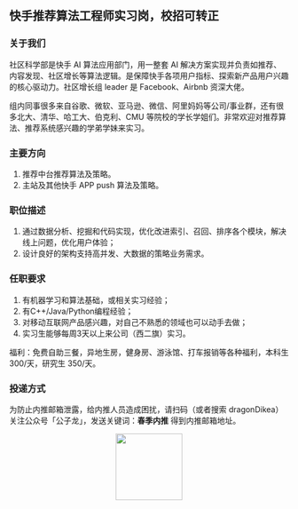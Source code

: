 ## 快手推荐算法工程师实习岗，校招可转正


### 关于我们

社区科学部是快手 AI 算法应用部门，用一整套 AI 解决方案实现并负责如推荐、内容发现、社区增长等算法逻辑。是保障快手各项用户指标、探索新产品用户兴趣的核心驱动力。社区增长组 leader 是 Facebook、Airbnb 资深大佬。

组内同事很多来自谷歌、微软、亚马逊、微信、阿里妈妈等公司/事业群，还有很多北大、清华、哈工大、伯克利、CMU 等院校的学长学姐们。非常欢迎对推荐算法、推荐系统感兴趣的学弟学妹来实习。

### 主要方向

1. 推荐中台推荐算法及策略。
2. 主站及其他快手 APP push 算法及策略。

### 职位描述

1. 通过数据分析、挖掘和代码实现，优化改进索引、召回、排序各个模块，解决线上问题，优化用户体验；
2. 设计良好的架构支持高并发、大数据的策略业务需求。

### 任职要求

1. 有机器学习和算法基础，或相关实习经验；
2. 有C++/Java/Python编程经验；
3. 对移动互联网产品感兴趣，对自己不熟悉的领域也可以动手去做；
4. 实习生能够每周3天以上来公司（西二旗）实习。

福利：免费自助三餐，异地生房，健身房、游泳馆、打车报销等各种福利，本科生 300/天，研究生 350/天。

### 投递方式

为防止内推邮箱泄露，给内推人员造成困扰，请扫码（或者搜索 dragonDikea）关注公众号「公子龙」，发送关键词：**春季内推** 得到内推邮箱地址。


<div align=center><img src="https://mmbiz.qpic.cn/mmbiz_jpg/icmWrEONNM8XcrzJrgWdIQNYY49U3kBUo1sCkiach4hicH0ZPQPAgGSxlvd5gYNgiaiaCq2K1VGYI4pmqNTwuLFwcUA/640?wx_fmt=jpeg&tp=webp&wxfrom=5&wx_lazy=1&wx_co=1"  height = "120"  align=center /></div>
